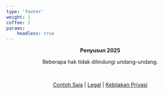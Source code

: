 ```yaml
---
type: 'footer'
weight: 1
coffee: 2
params:
    headless: true
---
```


<center>
<strong class="section-title">Penyusun <i class="icon copyleft"></i> 2025</strong>

Beberapa hak tidak dilindungi undang-undang.

<br>

[Contoh Saja](#) | [Legal](#) | [Kebijakan Privasi](#)

</center>